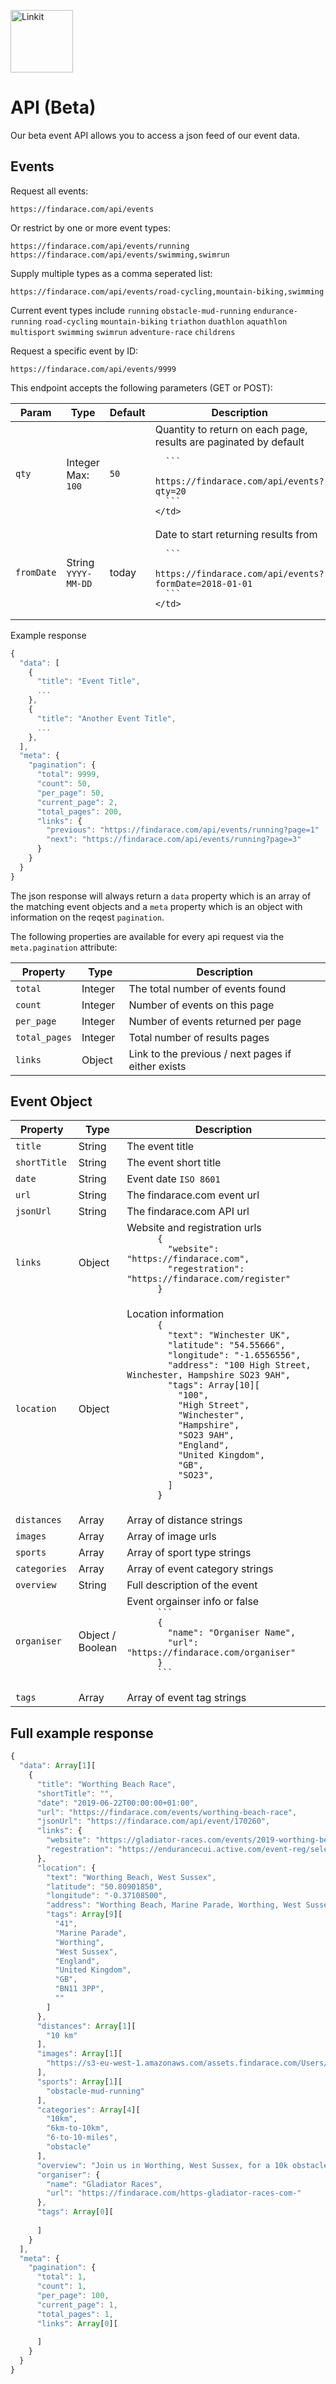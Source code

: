 <p align="left"><a href="https://findarace.com" target="_blank"><img width="100" height="100" src="https://avatars1.githubusercontent.com/u/44780079?s=200&amp;v=4" alt="Linkit"></a></p>

# API (Beta)

Our beta event API allows you to access a json feed of our event data.

## Events

Request all events:
```
https://findarace.com/api/events
```

Or restrict by one or more event types:
```
https://findarace.com/api/events/running
https://findarace.com/api/events/swimming,swimrun
```

Supply multiple types as a comma seperated list:
```
https://findarace.com/api/events/road-cycling,mountain-biking,swimming
```

Current event types include `running` `obstacle-mud-running` `endurance-running` `road-cycling` `mountain-biking` `triathon` `duathlon` `aquathlon` `multisport` `swimming` `swimrun` `adventure-race` `childrens` 

Request a specific event by ID:
```
https://findarace.com/api/events/9999
```

This endpoint accepts the following parameters (GET or POST):

<table class="table" width="100%">
<thead>
  <tr>
    <th width="20%">Param</th>
    <th width="15%">Type</th>
    <th width="15%">Default</th>
    <th width="50%">Description</th>
  </tr>
</thead>
<tbody>
  <tr>
    <td><code>qty</code></td>
    <td>Integer<br>Max: <code>100</code></td>
    <td><code>50</code></td>
    <td>
      Quantity to return on each page, results are paginated by default<br>
      
      ```
      https://findarace.com/api/events?qty=20
      ```
    </td>
  </tr>
  <tr>
    <td><code>fromDate</code></td>
    <td>String<br><code>YYYY-MM-DD</code></td>
    <td>today</td>
    <td>
      Date to start returning results from<br>
      
      ```
      https://findarace.com/api/events?formDate=2018-01-01
      ```
    </td>
  </tr>
 </tbody>
</table>

Example response

``` javascript
{
  "data": [
    {
      "title": "Event Title",
      ...
    },
    {
      "title": "Another Event Title",
      ...
    },
  ],
  "meta": {
    "pagination": {
      "total": 9999,
      "count": 50,
      "per_page": 50,
      "current_page": 2,
      "total_pages": 200,
      "links": {
        "previous": "https://findarace.com/api/events/running?page=1"
        "next": "https://findarace.com/api/events/running?page=3"
      }
    }
  }
}
```

The json response will always return a `data` property which is an array of the matching event objects and a `meta` property which is an object with information on the reqest `pagination`.

The following properties are available for every api request via the `meta.pagination` attribute:

<table class="table" width="100%">
<thead>
  <tr>
    <th width="20%">Property</th>
    <th width="15%">Type</th>
    <th width="65%">Description</th>
  </tr>
</thead>
<tbody>
  <tr>
    <td><code>total</code></td>
    <td>Integer</td>
    <td>The total number of events found</td>
  </tr>  
  <tr>
    <td><code>count</code></td>
    <td>Integer</td>
    <td>Number of events on this page</td>
  </tr>
  <tr>
    <td><code>per_page</code></td>
    <td>Integer</td>
    <td>Number of events returned per page</td>
  </tr>
  <tr>
    <td><code>total_pages</code></td>
    <td>Integer</td>
    <td>Total number of results pages</td>
  </tr>
  <tr>
    <td><code>links</code></td>
    <td>Object</td>
    <td>Link to the previous / next pages if either exists</td>
  </tr>
 </tbody>
</table>

## Event Object

<table class="table" width="100%">
<thead>
  <tr>
    <th width="20%">Property</th>
    <th width="15%">Type</th>
    <th width="65%">Description</th>
  </tr>
</thead>
<tbody>
  <tr>
    <td><code>title</code></td>
    <td>String</td>
    <td>The event title</td>
  </tr>
  <tr>
    <td><code>shortTitle</code></td>
    <td>String</td>
    <td>The event short title</td>
  </tr>
  <tr>
    <td><code>date</code></td>
    <td>String</td>
    <td>Event date <code>ISO 8601</code></td>
  </tr>
  <tr>
    <td><code>url</code></td>
    <td>String</td>
    <td>The findarace.com event url</td>
  </tr>
  <tr>
    <td><code>jsonUrl</code></td>
    <td>String</td>
    <td>The findarace.com API url</td>
  </tr>
  <tr>
    <td><code>links</code></td>
    <td>Object</td>
    <td>
      Website and registration urls
      <code>
      {
        "website": "https://findarace.com",
        "regestration": "https://findarace.com/register"
      }
      </code>
    </td>
  </tr>
  <tr>
    <td><code>location</code></td>
    <td>Object</td>
    <td>
      Location information
      <code>
      {
        "text": "Winchester UK",
        "latitude": "54.55666",
        "longitude": "-1.6556556",
        "address": "100 High Street, Winchester, Hampshire SO23 9AH",
        "tags": Array[10][
          "100",
          "High Street",
          "Winchester",
          "Hampshire",
          "SO23 9AH",
          "England",
          "United Kingdom",
          "GB",
          "SO23",
        ]
      }
      </code>
    </td>  
  </tr>
  <tr>
    <td><code>distances</code></td>
    <td>Array</td>
    <td>Array of distance strings</td>
  </tr>
  <tr>
    <td><code>images</code></td>
    <td>Array</td>
    <td>Array of image urls</td>
  </tr>
  <tr>
    <td><code>sports</code></td>
    <td>Array</td>
    <td>Array of sport type strings</td>
  </tr>
  <tr>
    <td><code>categories</code></td>
    <td>Array</td>
    <td>Array of event category strings</td>
  </tr>
  <tr>
    <td><code>overview</code></td>
    <td>String</td>
    <td>Full description of the event</td>
  </tr>
  <tr>
    <td><code>organiser</code></td>
    <td>Object / Boolean</td>
    <td>
      Event orgainser info or false
      <code>
      ```
      {
        "name": "Organiser Name",
        "url": "https://findarace.com/organiser"
      }
      ```
      </code>
    </td>
  </tr>
  <tr>
    <td><code>tags</code></td>
    <td>Array</td>
    <td>Array of event tag strings</td>
  </tr>
 </tbody>
</table>

## Full example response

``` javascript
{
  "data": Array[1][
    {
      "title": "Worthing Beach Race",
      "shortTitle": "",
      "date": "2019-06-22T00:00:00+01:00",
      "url": "https://findarace.com/events/worthing-beach-race",
      "jsonUrl": "https://findarace.com/api/event/170260",
      "links": {
        "website": "https://gladiator-races.com/events/2019-worthing-beach/",
        "regestration": "https://endurancecui.active.com/event-reg/select-race?e=55328253"
      },
      "location": {
        "text": "Worthing Beach, West Sussex",
        "latitude": "50.80901850",
        "longitude": "-0.37108500",
        "address": "Worthing Beach, Marine Parade, Worthing, West Sussex, UK",
        "tags": Array[9][
          "41",
          "Marine Parade",
          "Worthing",
          "West Sussex",
          "England",
          "United Kingdom",
          "GB",
          "BN11 3PP",
          ""
        ]
      },
      "distances": Array[1][
        "10 km"
      ],
      "images": Array[1][
        "https://s3-eu-west-1.amazonaws.com/assets.findarace.com/Users/170256/Events/Worthing-Beach-Register-Now_180907_210920.png"
      ],
      "sports": Array[1][
        "obstacle-mud-running"
      ],
      "categories": Array[4][
        "10km",
        "6km-to-10km",
        "6-to-10-miles",
        "obstacle"
      ],
      "overview": "Join us in Worthing, West Sussex, for a 10k obstacle course packed out with 25+ world-class obstacles including sea entry (weather dependant. Join thousands of participants and help each other to finish the course. Finisher's medal, tech T shirt. Find out more online!",
      "organiser": {
        "name": "Gladiator Races",
        "url": "https://findarace.com/https-gladiator-races-com-"
      },
      "tags": Array[0][
        
      ]
    }
  ],
  "meta": {
    "pagination": {
      "total": 1,
      "count": 1,
      "per_page": 100,
      "current_page": 1,
      "total_pages": 1,
      "links": Array[0][
        
      ]
    }
  }
}
```
